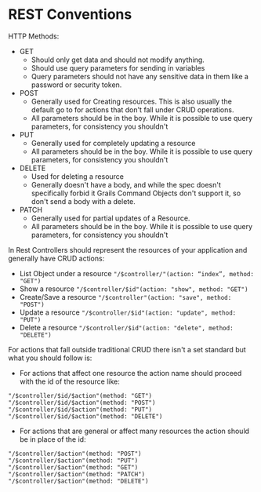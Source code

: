 # REST Conventions

HTTP Methods:
* GET
  * Should only get data and should not modify anything.
  * Should use query parameters for sending in variables
  * Query parameters should not have any sensitive data in them like a password or security token.
* POST
  * Generally used for Creating resources. This is also usually the default go to for actions that don't fall under CRUD operations.
  * All parameters should be in the boy. While it is possible to use query parameters, for consistency you shouldn't
* PUT
  * Generally used for completely updating a resource
  * All parameters should be in the boy. While it is possible to use query parameters, for consistency you shouldn't
* DELETE
  * Used for deleting a resource
  * Generally doesn't have a body, and while the spec doesn't specifically forbid it Grails Command Objects don't support it, so don't send a body with a delete.
* PATCH
  * Generally used for partial updates of a Resource.
  * All parameters should be in the boy. While it is possible to use query parameters, for consistency you shouldn't

In Rest Controllers should represent the resources of your application and generally have CRUD actions:
* List Object under a resource `"/$controller/"(action: “index”, method: "GET")`
* Show a resource `"/$controller/$id"(action: "show", method: "GET")`
* Create/Save a resource `"/$controller"(action: "save", method: "POST")`
* Update a resource `"/$controller/$id"(action: "update", method: "PUT")`
* Delete a resource `"/$controller/$id"(action: "delete", method: "DELETE")`

For actions that fall outside traditional CRUD there isn't a set standard but what you should  follow is:
* For actions that affect one resource the action name should proceed with the id of the  resource like:
```
"/$controller/$id/$action"(method: "GET")
"/$controller/$id/$action"(method: "POST")
"/$controller/$id/$action"(method: "PUT")
"/$controller/$id/$action"(method: "DELETE")
```
* For actions that are general or affect many resources the action should be in place of the id:
```
"/$controller/$action"(method: "POST")
"/$controller/$action"(method: "PUT")
"/$controller/$action"(method: "GET")
"/$controller/$action"(method: "PATCH")
"/$controller/$action"(method: "DELETE")
```
